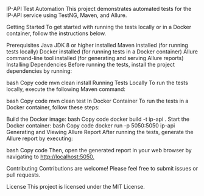 IP-API Test Automation
This project demonstrates automated tests for the IP-API service using TestNG, Maven, and Allure.

Getting Started
To get started with running the tests locally or in a Docker container, follow the instructions below.

Prerequisites
Java JDK 8 or higher installed
Maven installed (for running tests locally)
Docker installed (for running tests in a Docker container)
Allure command-line tool installed (for generating and serving Allure reports)
Installing Dependencies
Before running the tests, install the project dependencies by running:

bash
Copy code
mvn clean install
Running Tests
Locally
To run the tests locally, execute the following Maven command:

bash
Copy code
mvn clean test
In Docker Container
To run the tests in a Docker container, follow these steps:

Build the Docker image:
bash
Copy code
docker build -t ip-api .
Start the Docker container:
bash
Copy code
docker run -p 5050:5050 ip-api
Generating and Viewing Allure Report
After running the tests, generate the Allure report by executing:

bash
Copy code
Then, open the generated report in your web browser by navigating to [http://localhost:5050.](http://localhost:5050/allure-docker-service/latest-report)

Contributing
Contributions are welcome! Please feel free to submit issues or pull requests.

License
This project is licensed under the MIT License.
